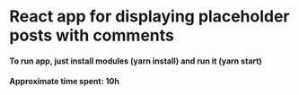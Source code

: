 # React app for displaying placeholder posts with comments

#### To run app, just install modules (yarn install) and run it (yarn start)

#### Approximate time spent: 10h  
